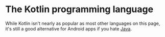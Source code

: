 
# The Kotlin programming language

While Kotlin isn't nearly as popular as most other languages on this page, it's still a good alternative for Android apps if you hate [Java](computers-programming-java.md).
